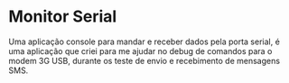 # Monitor Serial

Uma aplicação console para mandar e receber dados pela porta serial, é uma aplicação que criei para me ajudar no debug de comandos
para o modem 3G USB, durante os teste de envio e recebimento de mensagens SMS.

